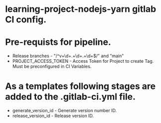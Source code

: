 #
# learning-project-nodejs-yarn gitlab CI config.
#

# Pre-requists for pipeline.
  - Release branches - "/^v+\d+\.+\d+\.+\d+$/" and "main"
  - PROJECT_ACCESS_TOKEN - Access Token for Project to create Tag. Must be preconfigured in CI Variables.

# As a templates following stages are added to the .gitlab-ci.yml file.
  - generate_version_id - Generate version number ID.
  - release_version_id - Release version ID.
